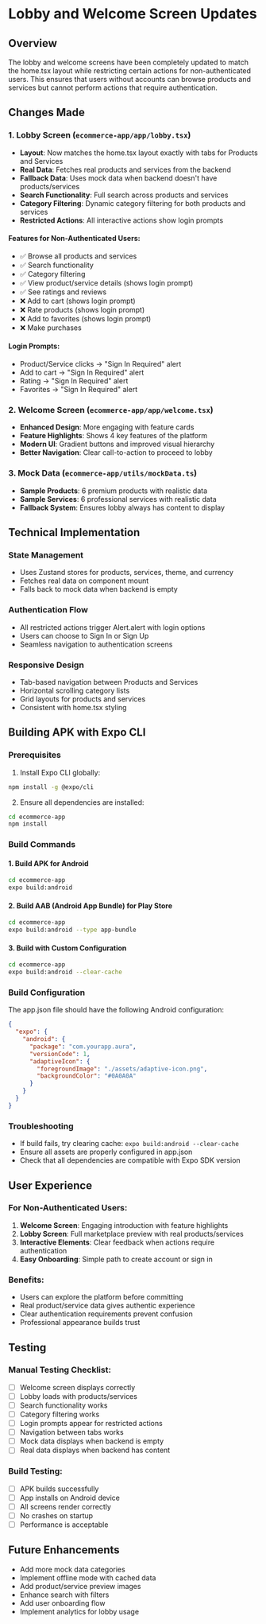 # Lobby and Welcome Screen Updates

## Overview
The lobby and welcome screens have been completely updated to match the home.tsx layout while restricting certain actions for non-authenticated users. This ensures that users without accounts can browse products and services but cannot perform actions that require authentication.

## Changes Made

### 1. Lobby Screen (`ecommerce-app/app/lobby.tsx`)
- **Layout**: Now matches the home.tsx layout exactly with tabs for Products and Services
- **Real Data**: Fetches real products and services from the backend
- **Fallback Data**: Uses mock data when backend doesn't have products/services
- **Search Functionality**: Full search across products and services
- **Category Filtering**: Dynamic category filtering for both products and services
- **Restricted Actions**: All interactive actions show login prompts

#### Features for Non-Authenticated Users:
- ✅ Browse all products and services
- ✅ Search functionality
- ✅ Category filtering
- ✅ View product/service details (shows login prompt)
- ✅ See ratings and reviews
- ❌ Add to cart (shows login prompt)
- ❌ Rate products (shows login prompt)
- ❌ Add to favorites (shows login prompt)
- ❌ Make purchases

#### Login Prompts:
- Product/Service clicks → "Sign In Required" alert
- Add to cart → "Sign In Required" alert
- Rating → "Sign In Required" alert
- Favorites → "Sign In Required" alert

### 2. Welcome Screen (`ecommerce-app/app/welcome.tsx`)
- **Enhanced Design**: More engaging with feature cards
- **Feature Highlights**: Shows 4 key features of the platform
- **Modern UI**: Gradient buttons and improved visual hierarchy
- **Better Navigation**: Clear call-to-action to proceed to lobby

### 3. Mock Data (`ecommerce-app/utils/mockData.ts`)
- **Sample Products**: 6 premium products with realistic data
- **Sample Services**: 6 professional services with realistic data
- **Fallback System**: Ensures lobby always has content to display

## Technical Implementation

### State Management
- Uses Zustand stores for products, services, theme, and currency
- Fetches real data on component mount
- Falls back to mock data when backend is empty

### Authentication Flow
- All restricted actions trigger Alert.alert with login options
- Users can choose to Sign In or Sign Up
- Seamless navigation to authentication screens

### Responsive Design
- Tab-based navigation between Products and Services
- Horizontal scrolling category lists
- Grid layouts for products and services
- Consistent with home.tsx styling

## Building APK with Expo CLI

### Prerequisites
1. Install Expo CLI globally:
```bash
npm install -g @expo/cli
```

2. Ensure all dependencies are installed:
```bash
cd ecommerce-app
npm install
```

### Build Commands

#### 1. Build APK for Android
```bash
cd ecommerce-app
expo build:android
```

#### 2. Build AAB (Android App Bundle) for Play Store
```bash
cd ecommerce-app
expo build:android --type app-bundle
```

#### 3. Build with Custom Configuration
```bash
cd ecommerce-app
expo build:android --clear-cache
```

### Build Configuration
The app.json file should have the following Android configuration:
```json
{
  "expo": {
    "android": {
      "package": "com.yourapp.aura",
      "versionCode": 1,
      "adaptiveIcon": {
        "foregroundImage": "./assets/adaptive-icon.png",
        "backgroundColor": "#0A0A0A"
      }
    }
  }
}
```

### Troubleshooting
- If build fails, try clearing cache: `expo build:android --clear-cache`
- Ensure all assets are properly configured in app.json
- Check that all dependencies are compatible with Expo SDK version

## User Experience

### For Non-Authenticated Users:
1. **Welcome Screen**: Engaging introduction with feature highlights
2. **Lobby Screen**: Full marketplace preview with real products/services
3. **Interactive Elements**: Clear feedback when actions require authentication
4. **Easy Onboarding**: Simple path to create account or sign in

### Benefits:
- Users can explore the platform before committing
- Real product/service data gives authentic experience
- Clear authentication requirements prevent confusion
- Professional appearance builds trust

## Testing

### Manual Testing Checklist:
- [ ] Welcome screen displays correctly
- [ ] Lobby loads with products/services
- [ ] Search functionality works
- [ ] Category filtering works
- [ ] Login prompts appear for restricted actions
- [ ] Navigation between tabs works
- [ ] Mock data displays when backend is empty
- [ ] Real data displays when backend has content

### Build Testing:
- [ ] APK builds successfully
- [ ] App installs on Android device
- [ ] All screens render correctly
- [ ] No crashes on startup
- [ ] Performance is acceptable

## Future Enhancements
- Add more mock data categories
- Implement offline mode with cached data
- Add product/service preview images
- Enhance search with filters
- Add user onboarding flow
- Implement analytics for lobby usage
